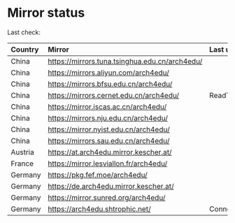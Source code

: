 <script src="./time.js"></script>
# Mirror status
Last check: <script type="text/javascript">localize(1754300327.2967849);</script>

|Country|Mirror|Last update|
|:------|:-----|:----------|
|China|https://mirrors.tuna.tsinghua.edu.cn/arch4edu/|<script type="text/javascript">localize(1754290757);</script>|
|China|https://mirrors.aliyun.com/arch4edu/|<script type="text/javascript">localize(1754290757);</script>|
|China|https://mirrors.bfsu.edu.cn/arch4edu/|<script type="text/javascript">localize(1754203694);</script>|
|China|https://mirrors.cernet.edu.cn/arch4edu/|ReadTimeout|
|China|https://mirror.iscas.ac.cn/arch4edu/|<script type="text/javascript">localize(1754290757);</script>|
|China|https://mirrors.nju.edu.cn/arch4edu/|<script type="text/javascript">localize(1754203694);</script>|
|China|https://mirror.nyist.edu.cn/arch4edu/|<script type="text/javascript">localize(1754203694);</script>|
|China|https://mirrors.sau.edu.cn/arch4edu/|<script type="text/javascript">localize(1754074315);</script>|
|Austria|https://at.arch4edu.mirror.kescher.at/|<script type="text/javascript">localize(1754203694);</script>|
|France|https://mirror.lesviallon.fr/arch4edu/|<script type="text/javascript">localize(1754203694);</script>|
|Germany|https://pkg.fef.moe/arch4edu/|<script type="text/javascript">localize(1754203694);</script>|
|Germany|https://de.arch4edu.mirror.kescher.at/|<script type="text/javascript">localize(1754203694);</script>|
|Germany|https://mirror.sunred.org/arch4edu/|<script type="text/javascript">localize(1754203694);</script>|
|Germany|https://arch4edu.shtrophic.net/|ConnectionError|

<script src="./tablefilter/tablefilter.js"></script>
<script src="./table.js"></script>